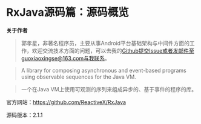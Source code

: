 # RxJava源码篇：源码概览

**关于作者**

>郭孝星，非著名程序员，主要从事Android平台基础架构与中间件方面的工作，欢迎交流技术方面的问题，可以去我的[Github](https://github.com/guoxiaoxing)提交Issue或者发邮件至guoxiaoxingse@163.com与我联系。

>A library for composing asynchronous and event-based programs using observable sequences for the Java VM.

>一个在Java VM上使用可观测的序列来组成异步的、基于事件的程序的库。

官方网站：https://github.com/ReactiveX/RxJava

源码版本：2.1.1


